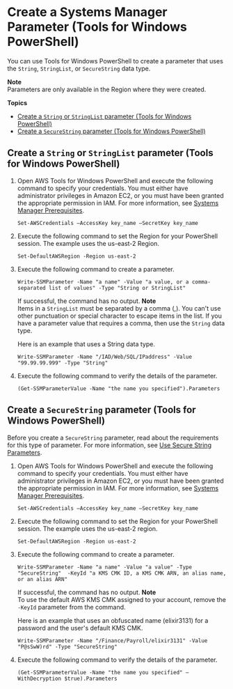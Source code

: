 # Create a Systems Manager Parameter \(Tools for Windows PowerShell\)<a name="param-create-ps"></a>

You can use Tools for Windows PowerShell to create a parameter that uses the `String`, `StringList`, or `SecureString` data type\. 

**Note**  
Parameters are only available in the Region where they were created\.

**Topics**
+ [Create a `String` or `StringList` parameter \(Tools for Windows PowerShell\)](#param-create-ps-string-stringlist)
+ [Create a `SecureString` parameter \(Tools for Windows PowerShell\)](#param-create-ps-securestring)

## Create a `String` or `StringList` parameter \(Tools for Windows PowerShell\)<a name="param-create-ps-string-stringlist"></a>

1. Open AWS Tools for Windows PowerShell and execute the following command to specify your credentials\. You must either have administrator privileges in Amazon EC2, or you must have been granted the appropriate permission in IAM\. For more information, see [Systems Manager Prerequisites](systems-manager-prereqs.md)\.

   ```
   Set-AWSCredentials –AccessKey key_name –SecretKey key_name
   ```

1. Execute the following command to set the Region for your PowerShell session\. The example uses the us\-east\-2 Region\.

   ```
   Set-DefaultAWSRegion -Region us-east-2
   ```

1. Execute the following command to create a parameter\.

   ```
   Write-SSMParameter -Name "a name" -Value "a value, or a comma-separated list of values" -Type "String or StringList" 
   ```

   If successful, the command has no output\.
**Note**  
Items in a `StringList` must be separated by a comma \(,\)\. You can't use other punctuation or special character to escape items in the list\. If you have a parameter value that requires a comma, then use the `String` data type\.

   Here is an example that uses a String data type\.

   ```
   Write-SSMParameter -Name "/IAD/Web/SQL/IPaddress" -Value "99.99.99.999" -Type "String"
   ```

1. Execute the following command to verify the details of the parameter\.

   ```
   (Get-SSMParameterValue -Name "the name you specified").Parameters
   ```

## Create a `SecureString` parameter \(Tools for Windows PowerShell\)<a name="param-create-ps-securestring"></a>

Before you create a `SecureString` parameter, read about the requirements for this type of parameter\. For more information, see [Use Secure String Parameters](sysman-paramstore-about.md#sysman-paramstore-securestring)\.

1. Open AWS Tools for Windows PowerShell and execute the following command to specify your credentials\. You must either have administrator privileges in Amazon EC2, or you must have been granted the appropriate permission in IAM\. For more information, see [Systems Manager Prerequisites](systems-manager-prereqs.md)\.

   ```
   Set-AWSCredentials –AccessKey key_name –SecretKey key_name
   ```

1. Execute the following command to set the Region for your PowerShell session\. The example uses the us\-east\-2 region\.

   ```
   Set-DefaultAWSRegion -Region us-east-2
   ```

1. Execute the following command to create a parameter\.

   ```
   Write-SSMParameter -Name "a name" -Value "a value" -Type "SecureString"  -KeyId "a KMS CMK ID, a KMS CMK ARN, an alias name, or an alias ARN"
   ```

   If successful, the command has no output\.
**Note**  
To use the default AWS KMS CMK assigned to your account, remove the `-KeyId` parameter from the command\.

   Here is an example that uses an obfuscated name \(elixir3131\) for a password and the user's default KMS CMK\.

   ```
   Write-SSMParameter -Name "/Finance/Payroll/elixir3131" -Value "P@sSwW)rd" -Type "SecureString"
   ```

1. Execute the following command to verify the details of the parameter\.

   ```
   (Get-SSMParameterValue -Name "the name you specified" –WithDecryption $true).Parameters
   ```